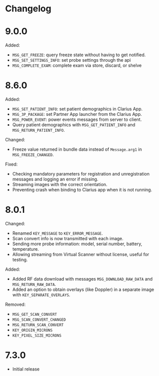 Changelog
=========

# 9.0.0

Added:
- `MSG_GET_FREEZE`: query freeze state without having to get notified.
- `MSG_SET_SETTINGS_INFO`: set probe settings through the api
- `MSG_COMPLETE_EXAM`: complete exam via store, discard, or shelve

# 8.6.0

Added:
- `MSG_SET_PATIENT_INFO`: set patient demographics in Clarius App.
- `MSG_3P_PACKAGE`: set Partner App launcher from the Clarius App.
- `MSG_POWER_EVENT`: power events messages from server to client.
- Query patient demographics with `MSG_GET_PATIENT_INFO` and `MSG_RETURN_PATIENT_INFO`.
 
Changed:
- Freeze value returned in bundle data instead of `Message.arg1` in `MSG_FREEZE_CHANGED`.

Fixed:
- Checking mandatory parameters for registration and unregistration messages and logging an error if missing.
- Streaming images with the correct orientation.
- Preventing crash when binding to Clarius app when it is not running.

# 8.0.1

Changed:
- Renamed `KEY_MESSAGE` to `KEY_ERROR_MESSAGE`.
- Scan convert info is now transmitted with each image.
- Sending more probe information: model, serial number, battery, temperature.
- Allowing streaming from Virtual Scanner without license, useful for testing.

Added:
- Added RF data download with messages `MSG_DOWNLOAD_RAW_DATA` and `MSG_RETURN_RAW_DATA`.
- Added an option to obtain overlays (like Doppler) in a separate image with `KEY_SEPARATE_OVERLAYS`.

Removed:
- `MSG_GET_SCAN_CONVERT`
- `MSG_SCAN_CONVERT_CHANGED`
- `MSG_RETURN_SCAN_CONVERT`
- `KEY_ORIGIN_MICRONS`
- `KEY_PIXEL_SIZE_MICRONS`

# 7.3.0

- Initial release
